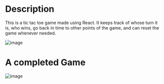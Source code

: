 # Description
This is a tic tac toe game made using React. It keeps track of whose turn it is, who wins, go back in time to other points of the game, and can reset the game whenever needed.

![image](https://github.com/jmorg85/React-Tic-Tac-Toe-Tutorial/assets/15697425/c74c65ea-198b-4b8a-b807-4ecc3d20f74c)

# A completed Game
![image](https://github.com/jmorg85/React-Tic-Tac-Toe-Tutorial/assets/15697425/3f7f6fbf-b671-4232-ae24-36924d4be05a)
